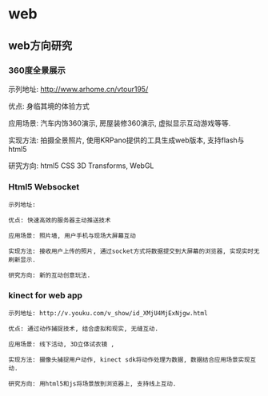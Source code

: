 web
===

web方向研究
-----------------------------------


### 360度全景展示
示列地址: http://www.arhome.cn/vtour195/

优点: 身临其境的体验方式

应用场景: 汽车内饰360演示, 房屋装修360演示, 虚拟显示互动游戏等等.

实现方法: 拍摄全景照片, 使用KRPano提供的工具生成web版本, 支持flash与html5

研究方向: html5 CSS 3D Transforms, WebGL


### Html5 Websocket

    示列地址: 

    优点: 快速高效的服务器主动推送技术

    应用场景: 照片墙, 用户手机与现场大屏幕互动

    实现方法: 接收用户上传的照片, 通过socket方式将数据提交到大屏幕的浏览器, 实现实时无刷新显示.

    研究方向: 新的互动创意玩法.


### kinect for web app

    示列地址: http://v.youku.com/v_show/id_XMjU4MjExNjgw.html

    优点: 通过动作捕捉技术, 结合虚拟和现实, 无缝互动.

    应用场景: 线下活动, 3D立体试衣镜 , 

    实现方法: 摄像头捕捉用户动作, kinect sdk将动作处理为数据, 数据结合应用场景实现互动.

    研究方向: 用html5和js将场景放到浏览器上, 支持线上互动.

     
    
    
